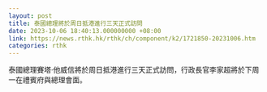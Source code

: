 ```yaml
---
layout: post
title: 泰國總理將於周日抵港進行三天正式訪問
date: 2023-10-06 18:40:13.000000000 +08:00
link: https://news.rthk.hk/rthk/ch/component/k2/1721850-20231006.htm
categories: rthk
---
```


泰國總理賽塔·他威信將於周日抵港進行三天正式訪問，行政長官李家超將於下周一在禮賓府與總理會面。
